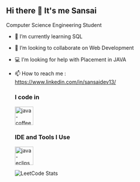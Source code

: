 ## Hi there 👋 It's me Sansai

Computer Science Engineering Student
- 🌱 I’m currently learning SQL
- 💞️ I’m looking to collaborate on Web Development
- 💻  I’m looking for help with Placement in JAVA
- 📫 How to reach me :
  <br/>https://www.linkedin.com/in/sansaidev13/
  ### I code in
  <img width="50" height="50" src="https://img.icons8.com/color/48/java-coffee-cup-logo--v1.png" alt="java-coffee-cup-logo--v1"/>

  ### IDE and Tools I Use
  <img width="50" height="50" src="https://img.icons8.com/offices/30/java-eclipse.png" alt="java-eclipse"/>
  
  ![LeetCode Stats](https://leetcode.card.workers.dev/SANSAI_A?theme=dark&font=baloo&extension=null)

<!---
SANSAIDEV/SANSAIDEV is a ✨ special ✨ repository because its `README.md` (this file) appears on your GitHub profile.
You can click the Preview link to take a look at your changes.
--->
